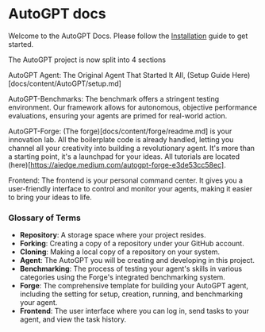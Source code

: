 # AutoGPT docs

Welcome to the AutoGPT Docs. Please follow the [Installation](/setup/) guide to get started.

The AutoGPT project is now split into 4 sections

AutoGPT Agent: The Original Agent That Started It All, (Setup Guide Here)[docs/content/AutoGPT/setup.md]

AutoGPT-Benchmarks: The benchmark offers a stringent testing environment. Our framework allows for autonomous, objective performance evaluations, ensuring your agents are primed for real-world action.

AutoGPT-Forge: (The forge)[docs/content/forge/readme.md] is your innovation lab. All the boilerplate code is already handled, letting you channel all your creativity into building a revolutionary agent. It's more than a starting point, it's a launchpad for your ideas. All tutorials are located (here)[https://aiedge.medium.com/autogpt-forge-e3de53cc58ec].

Frontend: The frontend is your personal command center. It gives you a user-friendly interface to control and monitor your agents, making it easier to bring your ideas to life.


### Glossary of Terms
- **Repository**: A storage space where your project resides.
- **Forking**: Creating a copy of a repository under your GitHub account.
- **Cloning**: Making a local copy of a repository on your system.
- **Agent**: The AutoGPT you will be creating and developing in this project.
- **Benchmarking**: The process of testing your agent's skills in various categories using the Forge's integrated benchmarking system.
- **Forge**: The comprehensive template for building your AutoGPT agent, including the setting for setup, creation, running, and benchmarking your agent.
- **Frontend**: The user interface where you can log in, send tasks to your agent, and view the task history.